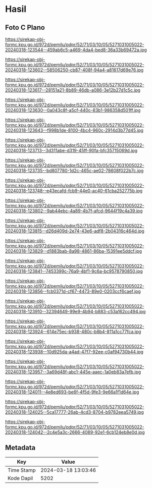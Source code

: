 # Hasil

## Foto C Plano

https://sirekap-obj-formc.kpu.go.id/972d/pemilu/pdpr/52/71/03/10/05/5271031005022-20240318-123544--459ab6c5-a469-4da4-bed8-36a33b69472a.jpg

https://sirekap-obj-formc.kpu.go.id/972d/pemilu/pdpr/52/71/03/10/05/5271031005022-20240318-123602--58506250-cb87-408f-94a4-a81617d69e76.jpg

https://sirekap-obj-formc.kpu.go.id/972d/pemilu/pdpr/52/71/03/10/05/5271031005022-20240318-123617--28151a21-8b89-46db-a086-3e12b27d1c5c.jpg

https://sirekap-obj-formc.kpu.go.id/972d/pemilu/pdpr/52/71/03/10/05/5271031005022-20240318-123630--0a043c8f-a5cf-440c-83b1-986358d501ff.jpg

https://sirekap-obj-formc.kpu.go.id/972d/pemilu/pdpr/52/71/03/10/05/5271031005022-20240318-123643--f998b1de-8100-4bc4-960c-2914d3b77d45.jpg

https://sirekap-obj-formc.kpu.go.id/972d/pemilu/pdpr/52/71/03/10/05/5271031005022-20240318-123713--3d311abe-d319-45ff-90fa-bfc35715069d.jpg

https://sirekap-obj-formc.kpu.go.id/972d/pemilu/pdpr/52/71/03/10/05/5271031005022-20240318-123735--bd807780-1d2c-465c-ae02-78608f022b7c.jpg

https://sirekap-obj-formc.kpu.go.id/972d/pemilu/pdpr/52/71/03/10/05/5271031005022-20240318-123748--e43ecafd-fcb9-44e0-ac40-61cba252775b.jpg

https://sirekap-obj-formc.kpu.go.id/972d/pemilu/pdpr/52/71/03/10/05/5271031005022-20240318-123802--9ab44ebc-4a89-4b7f-afcd-9644f19c4a39.jpg

https://sirekap-obj-formc.kpu.go.id/972d/pemilu/pdpr/52/71/03/10/05/5271031005022-20240318-123815--d26d409d-2e74-43e6-adf8-2b04316c464d.jpg

https://sirekap-obj-formc.kpu.go.id/972d/pemilu/pdpr/52/71/03/10/05/5271031005022-20240318-123829--d1883bab-8a98-4861-86ba-15391ee5ddcf.jpg

https://sirekap-obj-formc.kpu.go.id/972d/pemilu/pdpr/52/71/03/10/05/5271031005022-20240318-123841--7453399c-76a9-4bf1-9c6a-bc9578790850.jpg

https://sirekap-obj-formc.kpu.go.id/972d/pemilu/pdpr/52/71/03/10/05/5271031005022-20240318-123856--fcb0371d-cf67-4473-89e0-0203ccf6caef.jpg

https://sirekap-obj-formc.kpu.go.id/972d/pemilu/pdpr/52/71/03/10/05/5271031005022-20240318-123910--32394649-99e9-4b94-b883-c53a162cc494.jpg

https://sirekap-obj-formc.kpu.go.id/972d/pemilu/pdpr/52/71/03/10/05/5271031005022-20240318-123924--614e75ec-b938-480c-b8b4-811a1cc77fca.jpg

https://sirekap-obj-formc.kpu.go.id/972d/pemilu/pdpr/52/71/03/10/05/5271031005022-20240318-123938--10d925da-a4ad-47f7-92ee-c0af94730b44.jpg

https://sirekap-obj-formc.kpu.go.id/972d/pemilu/pdpr/52/71/03/10/05/5271031005022-20240318-123957--3a69d48f-abc1-445e-aaec-1a0eb83a7efb.jpg

https://sirekap-obj-formc.kpu.go.id/972d/pemilu/pdpr/52/71/03/10/05/5271031005022-20240318-124011--4e8ed693-be6f-4f5d-9fe3-9e66a1f1d64e.jpg

https://sirekap-obj-formc.kpu.go.id/972d/pemilu/pdpr/52/71/03/10/05/5271031005022-20240318-124025--5ca17777-26ab-4cd3-8704-b9782eea5749.jpg

https://sirekap-obj-formc.kpu.go.id/972d/pemilu/pdpr/52/71/03/10/05/5271031005022-20240318-124042--2c4e5a3c-2666-4089-92e1-6cb124eb8e0d.jpg


## Metadata

| Key        | Value               |
| ---------- | ------------------- |
| Time Stamp | 2024-03-18 13:03:46 |
| Kode Dapil | 5202                |



